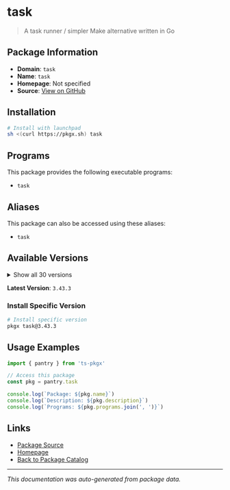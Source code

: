 # task

> A task runner / simpler Make alternative written in Go

## Package Information

- **Domain**: `task`
- **Name**: `task`
- **Homepage**: Not specified
- **Source**: [View on GitHub](https://github.com/pkgxdev/pantry/tree/main/projects/taskfile.dev/package.yml)

## Installation

```bash
# Install with launchpad
sh <(curl https://pkgx.sh) task
```

## Programs

This package provides the following executable programs:

- `task`

## Aliases

This package can also be accessed using these aliases:

- `task`

## Available Versions

<details>
<summary>Show all 30 versions</summary>

- `3.43.3`, `3.43.2`, `3.43.1`, `3.42.1`, `3.42.0`
- `3.41.0`, `3.40.1`, `3.40.0`, `3.39.2`, `3.39.1`
- `3.39.0`, `3.38.0`, `3.37.2`, `3.37.1`, `3.37.0`
- `3.36.0`, `3.35.1`, `3.35.0`, `3.34.1`, `3.34.0`
- `3.33.1`, `3.33.0`, `3.32.0`, `3.31.0`, `3.30.1`
- `3.30.0`, `3.29.1`, `3.28.0`, `3.27.1`, `3.27.0`

</details>

**Latest Version**: `3.43.3`

### Install Specific Version

```bash
# Install specific version
pkgx task@3.43.3
```

## Usage Examples

```typescript
import { pantry } from 'ts-pkgx'

// Access this package
const pkg = pantry.task

console.log(`Package: ${pkg.name}`)
console.log(`Description: ${pkg.description}`)
console.log(`Programs: ${pkg.programs.join(', ')}`)
```

## Links

- [Package Source](https://github.com/pkgxdev/pantry/tree/main/projects/taskfile.dev/package.yml)
- [Homepage](#)
- [Back to Package Catalog](../package-catalog.md)

---

*This documentation was auto-generated from package data.*
